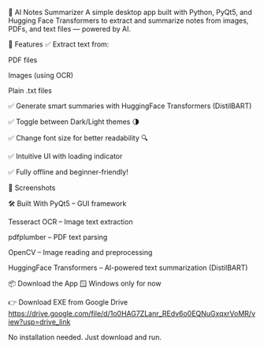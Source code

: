 🧠 AI Notes Summarizer
A simple desktop app built with Python, PyQt5, and Hugging Face Transformers to extract and summarize notes from images, PDFs, and text files — powered by AI.

🚀 Features
✅ Extract text from:

PDF files

Images (using OCR)

Plain .txt files

✅ Generate smart summaries with HuggingFace Transformers (DistilBART)

✅ Toggle between Dark/Light themes 🌗

✅ Change font size for better readability 🔍

✅ Intuitive UI with loading indicator

✅ Fully offline and beginner-friendly!

📸 Screenshots


🛠️ Built With
PyQt5 – GUI framework

Tesseract OCR – Image text extraction

pdfplumber – PDF text parsing

OpenCV – Image reading and preprocessing

HuggingFace Transformers – AI-powered text summarization (DistilBART)

📦 Download the App
🪟 Windows only for now

👉 Download EXE from Google Drive
https://drive.google.com/file/d/1o0HAG7ZLanr_REdv6o0EQNuGxqxrVoMR/view?usp=drive_link

No installation needed. Just download and run.
